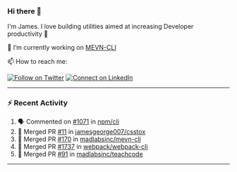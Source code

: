 ### Hi there 👋

I'm James. I love building utilities aimed at increasing Developer productivity :raised_hands: 

🔭 I’m currently working on [MEVN-CLI](https://github.com/madlabsinc/mevn-cli)

📫 How to reach me:

[![Follow on Twitter](https://img.shields.io/badge/--twitter?label=Twitter&logo=Twitter&style=social)](https://twitter.com/james_madhacks) [![Connect on LinkedIn](https://img.shields.io/badge/--linkedin?label=LinkedIn&logo=LinkedIn&style=social)](https://www.linkedin.com/in/jamesgeorge007)

---

### :zap: Recent Activity

<!--START_SECTION:activity-->
1. 🗣 Commented on [#1071](https://github.com//npm/cli/issues/1071) in [npm/cli](https://github.com//npm/cli)
2. 🎉 Merged PR [#11](https://github.com//jamesgeorge007/csstox/pull/11) in [jamesgeorge007/csstox](https://github.com//jamesgeorge007/csstox)
3. 🎉 Merged PR [#170](https://github.com//madlabsinc/mevn-cli/pull/170) in [madlabsinc/mevn-cli](https://github.com//madlabsinc/mevn-cli)
4. 🎉 Merged PR [#1737](https://github.com//webpack/webpack-cli/pull/1737) in [webpack/webpack-cli](https://github.com//webpack/webpack-cli)
5. 🎉 Merged PR [#91](https://github.com//madlabsinc/teachcode/pull/91) in [madlabsinc/teachcode](https://github.com//madlabsinc/teachcode)
<!--END_SECTION:activity-->

---

<!--
**jamesgeorge007/jamesgeorge007** is a ✨ _special_ ✨ repository because its `README.md` (this file) appears on your GitHub profile.

Here are some ideas to get you started:

- 🌱 I’m currently learning ...
- 👯 I’m looking to collaborate on ...
- 🤔 I’m looking for help with ...
- 💬 Ask me about ...
- 😄 Pronouns: ...
- ⚡ Fun fact: ...
-->
